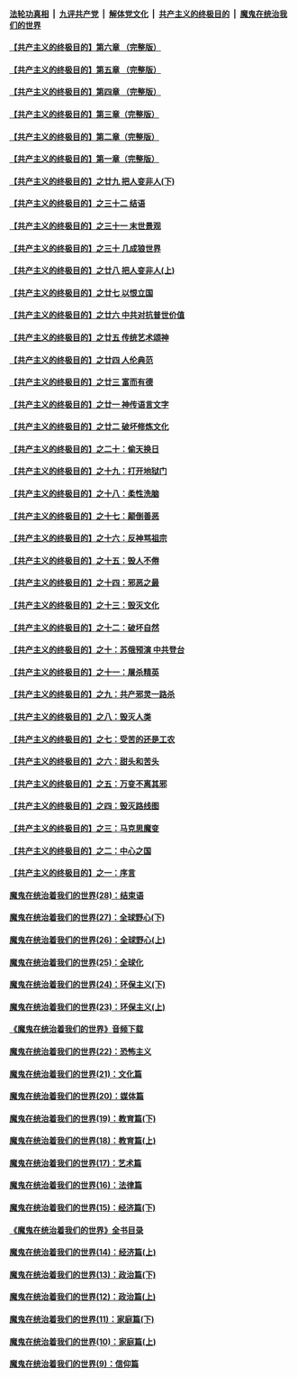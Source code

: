 ####  [法轮功真相](../../../../basic/blob/master/README.md?t=08220039) &nbsp;|&nbsp; [九评共产党](../../../../9ping.md/blob/master/README.md?t=08220039) &nbsp;|&nbsp; [解体党文化](../../../../jtdwh.md/blob/master/README.md?t=08220039)  &nbsp;|&nbsp; [共产主义的终极目的](../../../../gczydzjmd.md/blob/master/README.md?t=08220039) &nbsp;|&nbsp; [魔鬼在统治我们的世界](../../../../mgztzwmdsj.md/blob/master/README.md?t=08220039) 

#### [【共产主义的终极目的】第六章 （完整版）](../pages/nsc422/n11428913.md?t=08220039) 

#### [【共产主义的终极目的】第五章 （完整版）](../pages/nsc422/n11428912.md?t=08220039) 

#### [【共产主义的终极目的】第四章 （完整版）](../pages/nsc422/n11428907.md?t=08220039) 

#### [【共产主义的终极目的】第三章（完整版）](../pages/nsc422/n11428848.md?t=08220039) 

#### [【共产主义的终极目的】第二章（完整版）](../pages/nsc422/n11428831.md?t=08220039) 

#### [【共产主义的终极目的】第一章（完整版）](../pages/nsc422/n11417651.md?t=08220039) 

#### [【共产主义的终极目的】之廿九 把人变非人(下)](../pages/nsc422/n11344140.md?t=08220039) 

#### [【共产主义的终极目的】之三十二 结语](../pages/nsc422/n11360535.md?t=08220039) 

#### [【共产主义的终极目的】之三十一 末世景观](../pages/nsc422/n11351129.md?t=08220039) 

#### [【共产主义的终极目的】之三十 几成狼世界](../pages/nsc422/n11348280.md?t=08220039) 

#### [【共产主义的终极目的】之廿八 把人变非人(上)](../pages/nsc422/n11340492.md?t=08220039) 

#### [【共产主义的终极目的】之廿七 以恨立国](../pages/nsc422/n11336944.md?t=08220039) 

#### [【共产主义的终极目的】之廿六 中共对抗普世价值](../pages/nsc422/n11324785.md?t=08220039) 

#### [【共产主义的终极目的】之廿五 传统艺术颂神](../pages/nsc422/n11296396.md?t=08220039) 

#### [【共产主义的终极目的】之廿四 人伦典范](../pages/nsc422/n11296397.md?t=08220039) 

#### [【共产主义的终极目的】之廿三 富而有德](../pages/nsc422/n11283598.md?t=08220039) 

#### [【共产主义的终极目的】之廿一 神传语言文字](../pages/nsc422/n11263265.md?t=08220039) 

#### [【共产主义的终极目的】之廿二 破坏修炼文化](../pages/nsc422/n11245728.md?t=08220039) 

#### [【共产主义的终极目的】之二十：偷天换日](../pages/nsc422/n11238846.md?t=08220039) 

#### [【共产主义的终极目的】之十九：打开地狱门](../pages/nsc422/n11206376.md?t=08220039) 

#### [【共产主义的终极目的】之十八：柔性洗脑](../pages/nsc422/n11199994.md?t=08220039) 

#### [【共产主义的终极目的】之十七：颠倒善恶](../pages/nsc422/n11179782.md?t=08220039) 

#### [【共产主义的终极目的】之十六：反神骂祖宗](../pages/nsc422/n11166798.md?t=08220039) 

#### [【共产主义的终极目的】之十五：毁人不倦](../pages/nsc422/n11166792.md?t=08220039) 

#### [【共产主义的终极目的】之十四：邪恶之最](../pages/nsc422/n11150249.md?t=08220039) 

#### [【共产主义的终极目的】之十三：毁灭文化](../pages/nsc422/n11135227.md?t=08220039) 

#### [【共产主义的终极目的】之十二：破坏自然](../pages/nsc422/n11135214.md?t=08220039) 

#### [【共产主义的终极目的】之十：苏俄预演 中共登台](../pages/nsc422/n11118424.md?t=08220039) 

#### [【共产主义的终极目的】之十一：屠杀精英](../pages/nsc422/n11118442.md?t=08220039) 

#### [【共产主义的终极目的】之九：共产邪灵一路杀](../pages/nsc422/n11114139.md?t=08220039) 

#### [【共产主义的终极目的】之八：毁灭人类](../pages/nsc422/n11108503.md?t=08220039) 

#### [【共产主义的终极目的】之七：受苦的还是工农](../pages/nsc422/n11101809.md?t=08220039) 

#### [【共产主义的终极目的】之六：甜头和苦头](../pages/nsc422/n11096971.md?t=08220039) 

#### [【共产主义的终极目的】之五：万变不离其邪](../pages/nsc422/n11091285.md?t=08220039) 

#### [【共产主义的终极目的】之四：毁灭路线图](../pages/nsc422/n11086284.md?t=08220039) 

#### [【共产主义的终极目的】之三：马克思魔变](../pages/nsc422/n11061941.md?t=08220039) 

#### [【共产主义的终极目的】之二：中心之国](../pages/nsc422/n11047728.md?t=08220039) 

#### [【共产主义的终极目的】之一：序言](../pages/nsc422/n11086077.md?t=08220039) 

#### [魔鬼在统治着我们的世界(28)：结束语](../pages/nsc422/n10936246.md?t=08220039) 

#### [魔鬼在统治着我们的世界(27)：全球野心(下)](../pages/nsc422/n10928319.md?t=08220039) 

#### [魔鬼在统治着我们的世界(26)：全球野心(上)](../pages/nsc422/n10900318.md?t=08220039) 

#### [魔鬼在统治着我们的世界(25)：全球化](../pages/nsc422/n10788205.md?t=08220039) 

#### [魔鬼在统治着我们的世界(24)：环保主义(下)](../pages/nsc422/n10695307.md?t=08220039) 

#### [魔鬼在统治着我们的世界(23)：环保主义(上)](../pages/nsc422/n10688613.md?t=08220039) 

#### [《魔鬼在统治着我们的世界》音频下载](../pages/nsc422/n10635553.md?t=08220039) 

#### [魔鬼在统治着我们的世界(22)：恐怖主义](../pages/nsc422/n10614727.md?t=08220039) 

#### [魔鬼在统治着我们的世界(21)：文化篇](../pages/nsc422/n10597706.md?t=08220039) 

#### [魔鬼在统治着我们的世界(20)：媒体篇](../pages/nsc422/n10586579.md?t=08220039) 

#### [魔鬼在统治着我们的世界(19)：教育篇(下)](../pages/nsc422/n10564808.md?t=08220039) 

#### [魔鬼在统治着我们的世界(18)：教育篇(上)](../pages/nsc422/n10526970.md?t=08220039) 

#### [魔鬼在统治着我们的世界(17)：艺术篇](../pages/nsc422/n10499093.md?t=08220039) 

#### [魔鬼在统治着我们的世界(16)：法律篇](../pages/nsc422/n10485969.md?t=08220039) 

#### [魔鬼在统治着我们的世界(15)：经济篇(下)](../pages/nsc422/n10469975.md?t=08220039) 

#### [《魔鬼在统治着我们的世界》全书目录](../pages/nsc422/n10464261.md?t=08220039) 

#### [魔鬼在统治着我们的世界(14)：经济篇(上)](../pages/nsc422/n10457370.md?t=08220039) 

#### [魔鬼在统治着我们的世界(13)：政治篇(下)](../pages/nsc422/n10448270.md?t=08220039) 

#### [魔鬼在统治着我们的世界(12)：政治篇(上)](../pages/nsc422/n10444576.md?t=08220039) 

#### [魔鬼在统治着我们的世界(11)：家庭篇(下)](../pages/nsc422/n10440961.md?t=08220039) 

#### [魔鬼在统治着我们的世界(10)：家庭篇(上)](../pages/nsc422/n10435448.md?t=08220039) 

#### [魔鬼在统治着我们的世界(9)：信仰篇](../pages/nsc422/n10432159.md?t=08220039) 

